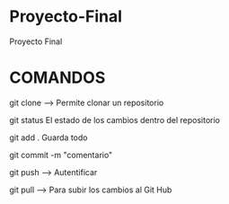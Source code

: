 # Proyecto-Final
Proyecto Final

# COMANDOS

git clone <link de git hub> --> Permite clonar un repositorio 

git status El estado de los cambios dentro del repositorio 

git add . Guarda todo

git commit -m "comentario" 

git push --> Autentificar

git pull --> Para subir los cambios al Git Hub



